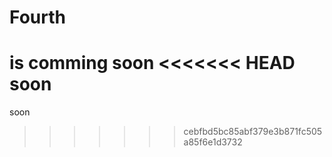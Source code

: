 # Fourth

is comming
soon
<<<<<<< HEAD
soon
=======
soon
>>>>>>> cebfbd5bc85abf379e3b871fc505a85f6e1d3732
